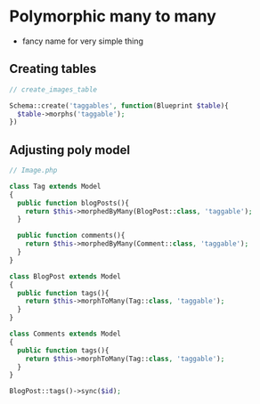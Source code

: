 # Polymorphic many to many

- fancy name for very simple thing
  


## Creating tables

```php
// create_images_table

Schema::create('taggables', function(Blueprint $table){
  $table->morphs('taggable');
})
```

## Adjusting poly model

```php
// Image.php

class Tag extends Model
{
  public function blogPosts(){
    return $this->morphedByMany(BlogPost::class, 'taggable');
  }

  public function comments(){
    return $this->morphedByMany(Comment::class, 'taggable');
  }
}
```

```php
class BlogPost extends Model
{
  public function tags(){
    return $this->morphToMany(Tag::class, 'taggable');
  }
}
```

```php
class Comments extends Model
{
  public function tags(){
    return $this->morphToMany(Tag::class, 'taggable');
  }
}
```

```php
BlogPost::tags()->sync($id);
```